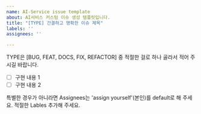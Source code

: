 ```yaml
---
name: AI-Service issue template
about: AI서비스 커스텀 이슈 생성 템플릿입니다.
title: "[TYPE] 간결하고 명확한 이슈 제목"
labels: ''
assignees: ''

---
```


TYPE은 [BUG, FEAT, DOCS, FIX, REFACTOR] 중 적절한 걸로 하나 골라서 적어 주시길 바랍니다.

- [ ] 구현 내용 1
- [ ] 구현 내용 2

특별한 경우가 아니라면 Assignees는 'assign yourself'(본인)를 default로 해 주세요.
적절한 Lables 추가해 주세요.
